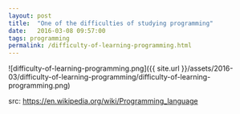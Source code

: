 ```yaml
---
layout: post
title:  "One of the difficulties of studying programming"
date:   2016-03-08 09:57:00
tags: programming
permalink: /difficulty-of-learning-programming.html
---
```

![difficulty-of-learning-programming.png]({{ site.url }}/assets/2016-03/difficulty-of-learning-programming/difficulty-of-learning-programming.png)

src: https://en.wikipedia.org/wiki/Programming_language
